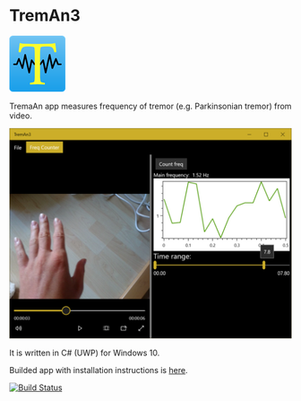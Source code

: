 # TremAn3

![treman logo](TremAn3/Assets/StoreLogo.scale-200.png?raw=true)

TremaAn app measures frequency of tremor (e.g. Parkinsonian tremor) from video.

![treman logo](NoApp/Store/screenshot01.png?raw=true )

It is written in C# (UWP) for Windows 10.

Builded app with installation instructions is [here](http://treman3.azurewebsites.net/).

[![Build Status](https://dev.azure.com/tesarj13/TremAn/_apis/build/status/tesar-tech.TremAn3?branchName=develop)](https://dev.azure.com/tesarj13/TremAn/_build/latest?definitionId=6&branchName=develop)